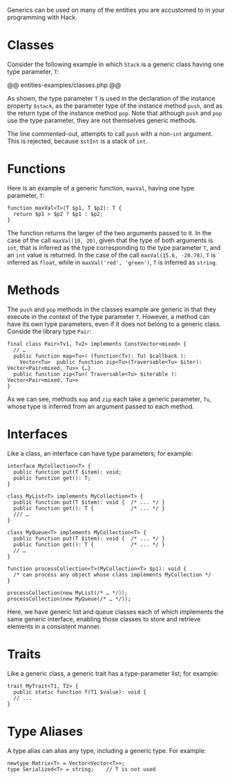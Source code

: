 Generics can be used on many of the entities you are accustomed to in your programming with Hack.

# Classes

Consider the following example in which `Stack` is a generic class having one type parameter, `T`:

@@ entities-examples/classes.php @@

As shown, the type parameter `T` is used in the declaration of the instance property `$stack`, as the parameter type of the instance method `push`, and as the return type of the instance method `pop`. Note that although `push` and `pop` use the type parameter, they are not themselves generic methods. 

The line commented-out, attempts to call `push` with a non-`int` argument. This is rejected, because `$stInt` is a stack of `int`.

# Functions

Here is an example of a generic function, `maxVal`, having one type parameter, `T`:

```hack
function maxVal<T>(T $p1, T $p2): T {
  return $p1 > $p2 ? $p1 : $p2;
}
```

The function returns the larger of the two arguments passed to it. In the case of the call `maxVal(10, 20)`, given that the type of both arguments is `int`, that is inferred as the type corresponding to the type parameter `T`, and an `int` value is returned. In the case of the call `maxVal(15.6, -20.78)`, `T` is inferred as `float`, while in `maxVal('red', 'green')`, `T` is inferred as `string`.

# Methods

The `push` and `pop` methods in the classes example are generic in that they execute in the context of the type parameter `T`. However, a method can have its own type parameters, even if it does not belong to a generic class. Conside the library type `Pair`:

```hack
final class Pair<Tv1, Tv2> implements ConstVector<mixed> {
  // …
  public function map<Tu>( (function(Tv): Tu) $callback ):
    Vector<Tu>  public function zip<Tu>(Traversable<Tu> $iter):     Vector<Pair<mixed, Tu>> {…}
  public function zip<Tu>( Traversable<Tu> $iterable ): Vector<Pair<mixed, Tu>>
}
```
As we can see, methods `map` and `zip` each take a generic parameter, `Tu`, whose type is inferred from an argument passed to each method.

# Interfaces

Like a class, an interface can have type parameters; for example:

```hack
interface MyCollection<T> {
  public function put(T $item): void;
  public function get(): T;
}

class MyList<T> implements MyCollection<T> {
  public function put(T $item): void {  /* ... */ }
  public function get(): T {            /* ... */ }
  /// …
}

class MyQueue<T> implements MyCollection<T> {
  public function put(T $item): void {  /* ... */ }
  public function get(): T {            /* ... */ }
  // …
}

function processCollection<T>(MyCollection<T> $p1): void {
  /* can process any object whose class implements MyCollection */
}

processCollection(new MyList(/* … */));
processCollection(new MyQueue(/* … */));
```

Here, we have generic list and queue classes each of which implements the same generic interface, enabling those classes to store and retrieve elements in a consistent manner. 

# Traits

Like a generic class, a generic trait has a type-parameter list; for example:

```hack 
trait MyTrait<T1, T2> {
  public static function f(T1 $value): void {
  // ...
}
```

# Type Aliases

A type alias can alias any type, including a generic type. For example:

```hack
newtype Matrix<T> = Vector<Vector<T>>;
type Serialized<T> = string;	// T is not used
```
